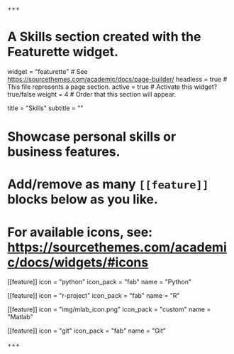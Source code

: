 +++
# A Skills section created with the Featurette widget.
widget = "featurette"  # See https://sourcethemes.com/academic/docs/page-builder/
headless = true  # This file represents a page section.
active = true  # Activate this widget? true/false
weight = 4  # Order that this section will appear.

title = "Skills"
subtitle = ""

# Showcase personal skills or business features.
# 
# Add/remove as many `[[feature]]` blocks below as you like.
# 
# For available icons, see: https://sourcethemes.com/academic/docs/widgets/#icons

[[feature]]
  icon = "python"
  icon_pack = "fab"
  name = "Python"
    
[[feature]]
  icon = "r-project"
  icon_pack = "fab"
  name = "R"

[[feature]]
  icon = "img/mlab_icon.png"
  icon_pack = "custom"
  name = "Matlab"

[[feature]]
  icon = "git"
  icon_pack = "fab"
  name = "Git"

+++
